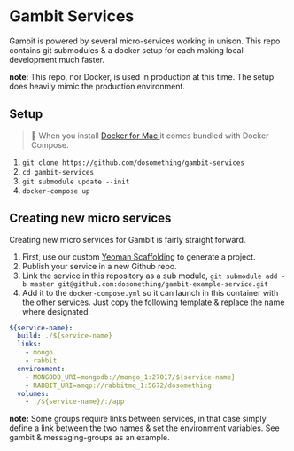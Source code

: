 # Gambit Services

Gambit is powered by several micro-services working in unison. This repo contains git submodules & a docker setup for each making local development much faster.

**note**: This repo, nor Docker, is used in production at this time. The setup does heavily mimic the production environment.

## Setup

> :memo: When you install [Docker for Mac ](https://docs.docker.com/docker-for-mac/) it comes bundled with Docker Compose.

1. `git clone https://github.com/dosomething/gambit-services`
2. `cd gambit-services`
3. `git submodule update --init`
4. `docker-compose up`

## Creating new micro services

Creating new micro services for Gambit is fairly straight forward.

1. First, use our custom [Yeoman Scaffolding](https://github.com/DoSomething/generator-gambit) to generate a project.
2. Publish your service in a new Github repo.
3. Link the service in this repository as a sub module,
`git submodule add -b master git@github.com:dosomething/gambit-example-service.git`
4. Add it to the `docker-compose.yml` so it can launch in this container with the other services. Just copy the following template & replace the name where designated.

```yml
${service-name}:
  build: ./${service-name}
  links:
    - mongo
    - rabbit
  environment:
    - MONGODB_URI=mongodb://mongo_1:27017/${service-name}
    - RABBIT_URI=amqp://rabbitmq_1:5672/dosomething
  volumes:
    - ./${service-name}/:/app
```

**note:** Some groups require links between services, in that case simply define a link between the two names & set the environment variables. See gambit & messaging-groups as an example.
